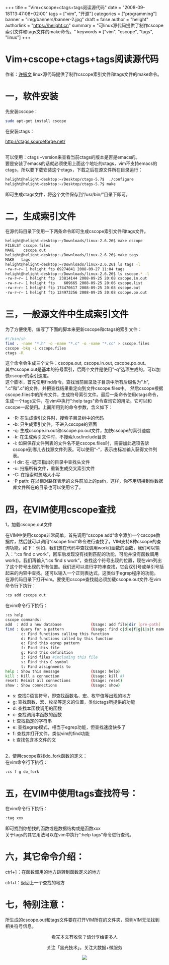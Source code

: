 +++
title = "Vim+cscope+ctags+tags阅读源代码"
date = "2008-09-18T13:47:08+02:00"
tags = ["vim", "开源"]
categories = ["programming"]
banner = "img/banners/banner-2.jpg"
draft = false
author = "helight"
authorlink = "https://helight.cn"
summary = "可linux源代码提供了制作cscope索引文件和tags文件的make命令。"
keywords = ["vim", "cscope", "tags", "linux"]
+++

# Vim+cscope+ctags+tags阅读源代码
作者：<a href="mailto:zhwenxu@gmail.com">许振文</a>
linux源代码提供了制作cscope索引文件和tags文件的make命令。<br>
# 一，软件安装
先安装cscope：
``` sh
sudo apt-get install cscope
```
在安装ctags：<br>

http://ctags.sourceforge.net/<br><br>

可以使用：ctags –version来查看当前ctags的版本是否是emacs的。<br>
要是安装了emacs的话就必须使用上面这个地址的ctags，vim不支持emacs的ctags，所以要下载安装这个ctags，下载之后在源文件所在目录运行：
``` sh
helight@helight-desktop:~/Desktop/ctags-5.7$  ./configure
helight@helight-desktop:~/Desktop/ctags-5.7$ make
```
即可生成ctags文件，将这个文件保存到“/usr/bin/”目录下即可。

# 二，生成索引文件

在源代码目录下使用一下两条命令即可生成cscope索引文件和tags文件。
``` sh
helight@helight-desktop:~/Downloads/linux-2.6.26$ make cscope
FILELST cscope.files
MAKE    cscope.out
helight@helight-desktop:~/Downloads/linux-2.6.26$ make tags
MAKE   tags
helight@helight-desktop:~/Downloads/linux-2.6.26$ ls tags -l
-rw-r–r– 1 helight ftp 69274841 2008-09-27 11:04 tags
helight@helight-desktop:~/Downloads/linux-2.6.26$ ls cscope.* -l
-rw-r–r– 1 helight ftp  23814144 2008-09-25 20:08 cscope.in.out
-rw-r–r– 1 helight ftp    609665 2008-09-25 20:06 cscope.list
-rw-r–r– 1 helight ftp 174470617 2008-09-25 20:08 cscope.out
-rw-r–r— 1 helight ftp 124973256 2008-09-25 20:08 cscope.po.out
```

# 三，一般源文件中生成索引文件
为了方便使用，编写了下面的脚本来更新cscope和ctags的索引文件：
``` sh
#!/bin/sh
find . -name "*.h" -o -name "*.c" -o -name "*.cc" > cscope.files
cscope -bkq -i cscope.files
ctags -R
```
这个命令会生成三个文件：cscope.out, cscope.in.out, cscope.po.out。<br>
其中cscope.out是基本的符号索引，后两个文件是使用"-q"选项生成的，可以加快cscope的索引速度。<br>
这个脚本，首先使用find命令，查找当前目录及子目录中所有后缀名为".h", ".c"和".c"的文件，并把查找结果重定向到文件cscope.files中。
然后cscope根据cscope.files中的所有文件，生成符号索引文件。最后一条命令使用ctags命令，生成一个tags文件，在vim中执行":help tags"命令查询它的用法。它可以和cscope一起使用。上面所用到的命令参数，含义如下：

* -R: 在生成索引文件时，搜索子目录树中的代码<br>
* -b: 只生成索引文件，不进入cscope的界面<br>
* -q: 生成cscope.in.out和cscope.po.out文件，加快cscope的索引速度<br>
* -k: 在生成索引文件时，不搜索/usr/include目录<br>
* -i: 如果保存文件列表的文件名不是cscope.files时，需要加此选项告诉cscope到哪儿去找源文件列表。可以使用“-”，表示由标准输入获得文件列表。<br>
* -I dir: 在-I选项指出的目录中查找头文件<br>
* -u: 扫描所有文件，重新生成交叉索引文件<br>
* -C: 在搜索时忽略大小写<br>
* -P path: 在以相对路径表示的文件前加上的path，这样，你不用切换到你数据库文件所在的目录也可以使用它了。<br>

# 四，在VIM使用cscope查找
1，加载cscope.out文件

在VIM中使用cscope非常简单，首先调用“cscope add”命令添加一个cscope数据库，然后就可以调用“cscope find”命令进行查找了。VIM支持8种cscope的查询功能，如下：例如，我们想在代码中查找调用work()函数的函数，我们可以输入：“:cs find c work”，回车后发现没有找到匹配的功能，可能并没有函数调用work()。我们再输入“:cs find s work”，查找这个符号出现的位置，现在vim列出了这个符号出现的所有位置。我们还可以进行字符串查找，它会双引号或单引号括起来的内容中查找。还可以输入一个正则表达式，这类似于egrep程序的功能。<br>
在源代码目录下打开vim。要使用cscope查找就必须加载cscope.out文件.在vim命令行下执行：<br>
``` sh
:cs add cscope.out
```
在vim命令行下执行：
``` sh
:cs help
cscope commands:
add  : Add a new database             (Usage: add file|dir [pre-path] [flags])
find : Query for a pattern            (Usage: find c|d|e|f|g|i|s|t name)
       c: Find functions calling this function
       d: Find functions called by this function
       e: Find this egrep pattern
       f: Find this file
       g: Find this definition
       i: Find files #including this file
       s: Find this C symbol
       t: Find assignments to
help : Show this message              (Usage: help)
kill : Kill a connection              (Usage: kill #)
reset: Reinit all connections         (Usage: reset)
show : Show connections               (Usage: show)
```
* s: 查找C语言符号，即查找函数名、宏、枚举值等出现的地方<br>
* g: 查找函数、宏、枚举等定义的位置，类似ctags所提供的功能<br>
* d: 查找本函数调用的函数<br>
* c: 查找调用本函数的函数<br>
* t: 查找指定的字符串<br>
* e: 查找egrep模式，相当于egrep功能，但查找速度快多了<br>
* f: 查找并打开文件，类似vim的find功能<br>
* i: 查找包含本文件的文<br><br>

2，使用cscope查找do_fork函数的定义：<br>
在vim命令行下执行：
``` sh
:cs f g do_fork
```

# 五，在VIM中使用tags查找符号：
在vim命令行下执行：
``` sh
:tag xxx
```
即可找到你想找的函数或是数据结构或是函数xxx<br>
关于tags的其它用法可以在vim中执行”:help tags”命令进行查询。

# 六，其它命令介绍：

ctrl+］：在函数调用的地方跳转到函数定义的地方

ctrl+t：返回上一个查找的地方

# 七，特别注意：
所生成的cscope.out和tags文件要在打开VIM所在的文件夹，否则VIM无法找到相关符号信息。<br>





<center>
看完本文有收获？请分享给更多人<br>

关注「黑光技术」，关注大数据+微服务<br>

![](/img/qrcode_helight_tech.jpg)
</center>
